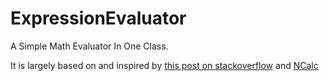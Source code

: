 # ExpressionEvaluator
A Simple Math Evaluator In One Class.

It is largely based on and inspired by [this post on stackoverflow](http://stackoverflow.com/questions/333737/evaluating-string-342-yield-int-18/333749) and [NCalc](https://ncalc.codeplex.com/)
